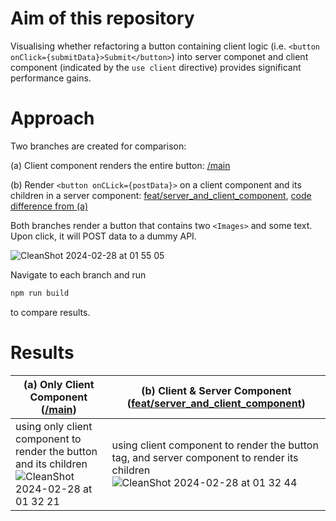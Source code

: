 
# Aim of this repository

Visualising whether refactoring a button containing client logic (i.e. `<button onClick={submitData}>Submit</button>`) into server componet and client component (indicated by the `use client` directive) provides significant performance gains.

# Approach

Two branches are created for comparison: 

(a) Client component renders the entire button: [/main](https://github.com/sheleoni/nextJS-server-components-performance-optimization/tree/main)

(b) Render `<button onCLick={postData}>` on a client component and its children in a server component: [feat/server_and_client_component](https://github.com/sheleoni/nextJS-server-components-performance-optimization/tree/feat/server_and_client_component), [code difference from (a)](https://github.com/sheleoni/nextJS-server-components-performance-optimization/pull/1/files)

Both branches render a button that contains two `<Images>` and some text. Upon click, it will POST data to a dummy API.

![CleanShot 2024-02-28 at 01 55 05](https://github.com/sheleoni/nextJS-server-components-performance-optimization/assets/85994674/57150e2d-e4e2-4c97-a7f1-4be0a357cca3)


Navigate to each branch and run

```bash
npm run build
```
to compare results.

# Results

| (a) Only Client Component ([/main](https://github.com/sheleoni/nextJS-server-components-performance-optimization/tree/main))| (b) Client & Server Component ([feat/server_and_client_component](https://github.com/sheleoni/nextJS-server-components-performance-optimization/tree/feat/server_and_client_component)) |
|-----------------------|---------------------------|
|using only client component to render the button and its children  ![CleanShot 2024-02-28 at 01 32 21](https://github.com/sheleoni/nextJS-server-components-performance-optimization/assets/85994674/3b5ef108-4553-4b60-a7cb-54e1c4ece290) | using client component to render the button tag, and server component to render its children ![CleanShot 2024-02-28 at 01 32 44](https://github.com/sheleoni/nextJS-server-components-performance-optimization/assets/85994674/5502274f-9e08-4415-bec0-1c7fc56be114)|
